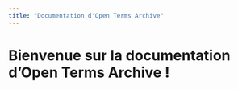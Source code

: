 ```yaml
---
title: "Documentation d'Open Terms Archive"
---
```


# Bienvenue sur la documentation d’Open Terms Archive !
